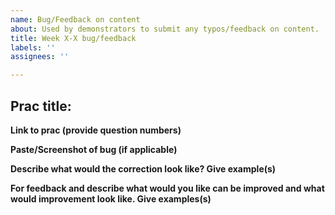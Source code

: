 ```yaml
---
name: Bug/Feedback on content
about: Used by demonstrators to submit any typos/feedback on content.
title: Week X-X bug/feedback
labels: ''
assignees: ''

---
```


## Prac title: 

**Link to prac (provide question numbers)**

**Paste/Screenshot of bug (if applicable)**

**Describe what would the correction look like? Give example(s)**

**For feedback and describe what would you like can be improved and what would improvement look like. Give examples(s)**
